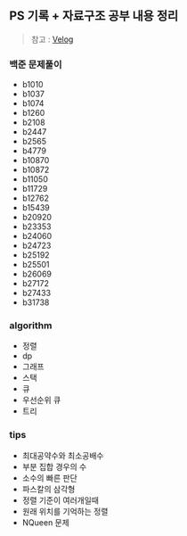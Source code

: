 ## PS 기록 + 자료구조 공부 내용 정리

> 참고 : [Velog](https://velog.io/@currysoda/posts)

### 백준 문제풀이

- b1010
- b1037
- b1074
- b1260
- b2108
- b2447
- b2565
- b4779
- b10870
- b10872
- b11050
- b11729
- b12762
- b15439
- b20920
- b23353
- b24060
- b24723
- b25192
- b25501
- b26069
- b27172
- b27433
- b31738

### algorithm

- 정렬
- dp
- 그래프
- 스택
- 큐
- 우선순위 큐
- 트리

### tips

- 최대공약수와 최소공배수
- 부분 집합 경우의 수
- 소수의 빠른 판단
- 파스칼의 삼각형
- 정렬 기준이 여러개일때
- 원래 위치를 기억하는 정렬
- NQueen 문제



